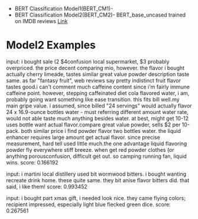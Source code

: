 - BERT Classification Model1(BERT_CM1)- 
- BERT Classification Model2(BERT_CM2)- BERT_base_uncased trained on IMDB reviews [Link](https://drive.google.com/drive/folders/1LXrcAqV28bHGOQYeA0AFmcdhW_FiBcJ5?usp=sharing)


# Model2 Examples

input: i bought sale (2 $4confusion local supermarket, $3 probably overpriced. the price decent comparing mio, however. the flavor i bought actually cherry limeade, tastes similar great value powder description taste same. as far "fantasy fruit", web reviews say pretty indistinct fruit flavor tastes good.i can't comment much caffeine content since i'm fairly immune caffeine point. however, stepping caffeinated diet cola flavored water, i am, probably going want something like ease transition. this fits bill well.my main gripe value. i assumed, since billed "24 servings" would actually flavor 24 x 16.9-ounce bottles water - must referring different amount water rate, would not able taste much anything besides water. at best, might get 10-12 uses bottle want actual flavor.compare great value powder, sells $2 per 10-pack. both similar price i find powder flavor two bottles water. the liquid enhancer requires large amount get actual flavor. since precise measurement, hard tell used little much.the one advantage liquid flavoring powder fly everywhere stiff breeze. when get red powder clothes (or anything porousconfusion, difficult get out. so camping running fan, liquid wins. 
score: 0.166192

input: i martini local distillery used bit wormwood bitters. i bought wanting recreate drink home. these quite same. they bit anise flavor bitters did. that said, i like them! 
score: 0.993452

input: i bought part xmas gift, i needed look nice. they came flying colors; recipient impressed, especially light blue flecked green dice.
score: 0.267561
